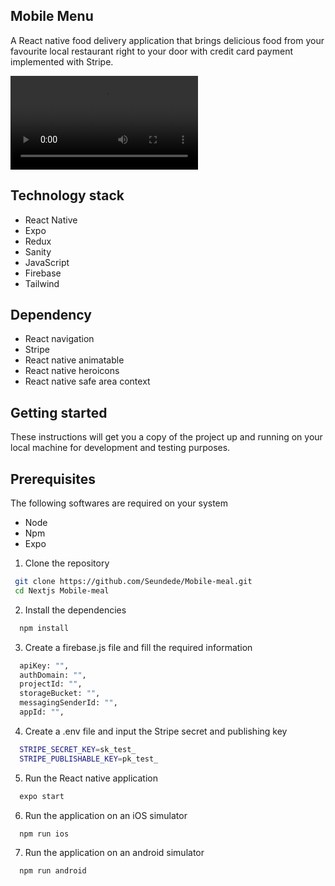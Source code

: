 ## Mobile Menu

A React native food delivery application that brings delicious food from your favourite local restaurant right to your door with credit card payment implemented with Stripe.

![Video](./assets/video_readme.mp4)

## Technology stack

- React Native
- Expo
- Redux
- Sanity
- JavaScript
- Firebase
- Tailwind


## Dependency 

- React navigation
- Stripe
- React native animatable
- React native heroicons
- React native safe area context

## Getting started

 These instructions will get you a copy of the project up and running on your local machine for development and testing purposes.

 ## Prerequisites

 The following softwares are required on your system
 - Node
 - Npm
 - Expo

 1. Clone the repository
 ```bash
  git clone https://github.com/Seundede/Mobile-meal.git
  cd Nextjs Mobile-meal
```
2. Install the dependencies
```bash
  npm install
```
3. Create a firebase.js file and fill the required information
```bash
  apiKey: "",
  authDomain: "",
  projectId: "",
  storageBucket: "",
  messagingSenderId: "",
  appId: "",
```
4. Create a .env file and input the Stripe secret and publishing key
```bash
  STRIPE_SECRET_KEY=sk_test_
  STRIPE_PUBLISHABLE_KEY=pk_test_
```
5. Run the React native application
```bash
  expo start 
```
6. Run the application on an iOS simulator
```bash
  npm run ios
```
7. Run the application on an android simulator
```bash
  npm run android
```



